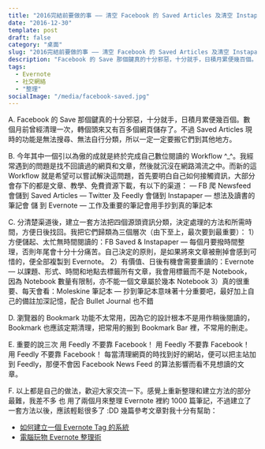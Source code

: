 ```yaml
---
title: "2016完結前要做的事 —— 清空 Facebook 的 Saved Articles 及清空 Instapaper"
date: "2016-12-30"
template: post
draft: false
category: "桌面"
slug: "2016完結前要做的事 —— 清空 Facebook 的 Saved Articles 及清空 Instapaper"
description: "Facebook 的 Save 那個鍵真的十分邪惡，十分就手，日積月累便幾百個。數個月前曾經清理一次，轉個頭來又有百多個網頁儲存了。不過 Saved Articles 現時的功能是無法搜尋、無法自行分類，所以一定一定要搬它們到其他地方。"
tags:
  - Evernote
  - 社交網絡
  - "整理"
socialImage: "/media/facebook-saved.jpg"
---
```


A. Facebook 的 Save 那個鍵真的十分邪惡，十分就手，日積月累便幾百個。數個月前曾經清理一次，轉個頭來又有百多個網頁儲存了。不過 Saved Articles 現時的功能是無法搜尋、無法自行分類，所以一定一定要搬它們到其他地方。

B. 今年其中一個引以為傲的成就是終於完成自己數位閱讀的 Workflow ^\_^。我經常遇到的問題是找不回讀過的網頁和文章，然後就沉沒在網路鴻流之中。而新的這 Workflow 就是希望可以嘗試解決這問題，首先要明白自己如何接觸資訊，大部分會存下的都是文章、教學、免費資源下載，有以下的渠道：
— FB 爬 Newsfeed 會儲到 Saved Articles
— Twitter 及 Feedly 會儲到 Instapaper
— 想法及讀書的筆記會 儲 到 Evernote
— 工作及重要的筆記會用手抄到真的筆記本

C. 分清楚渠道後，建立一套方法把四個源頭資訊分類，決定處理的方法和所需時間，方便日後找回。我把它們歸類為三個層次（由下至上，最次要到最重要）：
1）方便儲起、太忙無時間閱讀的：FB Saved & Instapaper
— 每個月要撥時間整理，否則年尾會十分十分痛苦。自己決定的原則，是如果將來文章被刪掉會感到可惜的，便全部複製到 Evernote。
2）有價值、日後有機會需要重讀的：Evernote
— 以課題、形式、時間和地點去標籤所有文章，我會用標籤而不是 Notebook，因為 Notebook 數量有限制，亦不能一個文章屬於幾本 Notebook
3）真的很重要、每天會看：Moleskine 筆記本
— 抄到筆記本意味著十分重要吧，最好加上自己的備註加深記憶，配合 Bullet Journal 也不錯

D. 瀏覽器的 Bookmark 功能不太常用，因為它的設計根本不是用作稍後閱讀的，Bookmark 也應該定期清理，把常用的搬到 Bookmark Bar 裡，不常用的刪走。

E. 重要的說三次
用 Feedly 不要靠 Facebook！
用 Feedly 不要靠 Facebook！
用 Feedly 不要靠 Facebook！
每當清理網頁的時找到好的網站，便可以把主站加到 Feedly，那便不會因 Facebook News Feed 的算法影響而看不見想讀的文章。

F. 以上都是自己的做法，歡迎大家交流一下。感覺上重新整理和建立方法的部分最難，我差不多 也 用了兩個月來整理 Evernote 裡約 1000 篇筆記，不過建立了一套方法以後，應該輕鬆很多了 :DD
幾篇參考文章對我十分有幫助：

- [如何建立一個 Evernote Tag 的系統](https://michaelhyatt.com/evernote-tags.html)
- [電腦玩物 Evernote 整理術](https://www.playpcesor.com/2016/12/2017-bullet-journal-evernote.html)
